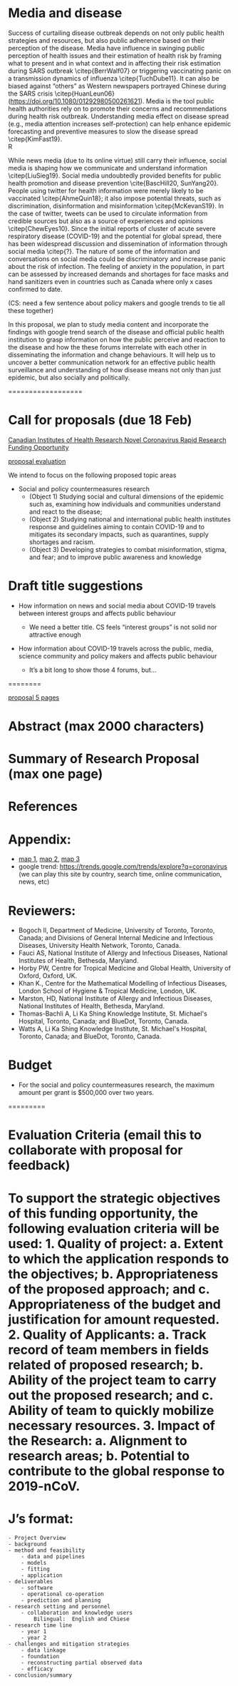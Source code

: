 # Media and disease

Success of curtailing disease outbreak depends on not only public health strategies and resources, but also public adherence based on their perception of the disease.  Media have influence in swinging public perception of health issues and their estimation of health risk by framing what to present and in what context and in affecting their risk estimation during SARS outbreak \citep{BerrWalf07} or triggering vaccinating panic on a transmission dynamics of influenza \citep{TuchDube11}.  It can also be biased against “others” as Western newspapers portrayed Chinese during the SARS crisis \citep{HuanLeun06} (https://doi.org/10.1080/01292980500261621).  Media is the tool public health authorities rely on to promote their concerns and recommendations during health risk outbreak.  Understanding media effect on disease spread (e.g., media attention increases self-protection) can help enhance epidemic forecasting and preventive measures to slow the disease spread \citep{KimFast19}.  
R

While news media (due to its online virtue) still carry their influence, social media is shaping how we communicate and understand information \citep{LiuSieg19}.  Social media undoubtedly provided benefits for public health promotion and disease prevention \cite{BascHill20, SunYang20}.  People using twitter for health information were merely likely to be vaccinated \citep{AhmeQuin18}; it also impose potential threats, such as discrimination, disinformation and misinformation \citep{McKevanS19}.  In the case of twitter, tweets can be used to circulate information from credible sources but also as a source of experiences and opinions \citep{ChewEyes10}. Since the initial reports of cluster of acute severe respiratory disease (COVID-19) and the potential for global spread, there has been widespread discussion and dissemination of information through social media \citep{?}.  The nature of some of the information and conversations on social media could be discriminatory and increase panic about the risk of infection. The feeling of anxiety in the population, in part can be assessed by increased demands and shortages for face masks and hand sanitizers even in countries such as Canada where only x cases confirmed to date. 

(CS:  need a few sentence about policy makers and google trends to tie all these together)

In this proposal, we plan to study media content and incorporate the findings with google trend search of the disease and official public health institution to grasp information on how the public perceive and reaction to the disease and how the these forums interrelate with each other in disseminating the information and change behaviours.  It will help us to uncover a better communication network for an effective public health surveillance and understanding of how disease means not only than just epidemic, but also socially and politically.

==================
# Call for proposals (due __18 Feb__)

[Canadian Institutes of Health Research Novel Coronavirus Rapid Research Funding Opportunity](https://cihr-irsc.gc.ca/e/51868.html)

[proposal evaluation](https://www.researchnet-recherchenet.ca/rnr16/vwOpprtntyDtls.do?prog=3248#evaluation) 

We intend to focus on the following proposed topic areas
- Social and policy countermeasures research
	- (Object 1) Studying social and cultural dimensions of the epidemic such as, examining how individuals and communities understand and react to the disease;
	- (Object 2) Studying national and international public health institutes response and guidelines aiming to contain COVID-19 and to mitigates its secondary impacts, such as quarantines, supply shortages and racism.
	- (Object 3) Developing strategies to combat misinformation, stigma, and fear; and to improve public awareness and knowledge

# Draft title suggestions

* How information on news and social media about COVID-19 travels between interest groups and affects public behaviour
	- We need a better title. CS feels “interest groups” is not solid nor attractive enough

* How information about COVID-19 travels across the public, media, science community and policy makers and affects public behaviour
	- It’s a bit long to show those 4 forums, but…

========

[proposal 5 pages](https://www.researchnet-recherchenet.ca/rnr16/vwOpprtntyDtls.do?prog=3248#howtoapply)
# Abstract (max 2000 characters)

# Summary of Research Proposal (max one page)

# References

# Appendix:
- [map 1](https://coronavirus.tghn.org/resources-dashboard/case-location-map/), [map 2](https://www.theguardian.com/science/2020/jan/22/where-has-coronavirus-spread), [map 3](https://www.nytimes.com/interactive/2020/world/asia/china-wuhan-coronavirus-maps.html)
- google trend: https://trends.google.com/trends/explore?q=coronavirus (we can play this site by country, search time, online communication, news, etc)

# Reviewers:
- Bogoch Il, Department of Medicine, University of Toronto, Toronto, Canada; and Divisions of General Internal Medicine and Infectious Diseases, University Health Network, Toronto, Canada.
- Fauci AS, National Institute of Allergy and Infectious Diseases, National Institutes of Health, Bethesda, Maryland.
- Horby PW, Centre for Tropical Medicine and Global Health, University of Oxford, Oxford, UK.
- Khan K., Centre for the Mathematical Modelling of Infectious Diseases, London School of Hygiene & Tropical Medicine, London, UK.
- Marston, HD, National Institute of Allergy and Infectious Diseases, National Institutes of Health, Bethesda, Maryland.
- Thomas-Bachli A, Li Ka Shing Knowledge Institute, St. Michael's Hospital, Toronto, Canada; and BlueDot, Toronto, Canada.
- Watts A, Li Ka Shing Knowledge Institute, St. Michael's Hospital, Toronto, Canada; and BlueDot, Toronto, Canada.

# Budget
- For the social and policy countermeasures research, the maximum amount per grant is $500,000 over two years.

=========
# Evaluation Criteria (email this to collaborate with proposal for feedback)
To support the strategic objectives of this funding opportunity, the following evaluation criteria will be used:
	1.	Quality of project:
	a.	Extent to which the application responds to the objectives;
	b.	Appropriateness of the proposed approach; and
	c.	Appropriateness of the budget and justification for amount requested.
	2.	Quality of Applicants:
	a.	Track record of team members in fields related of proposed research;
	b.	Ability of the project team to carry out the proposed research; and
	c.	Ability of team to quickly mobilize necessary resources.
	3.	Impact of the Research:
	a.	Alignment to research areas;
	b.	Potential to contribute to the global response to 2019-nCoV.
=====
# J’s format:
	- Project Overview
	- background
	- method and feasibility
		- data and pipelines
		- models	
		- fitting
		- application
	- deliverables
		- software
		- operational co-operation
		- prediction and planning
	- research setting and personnel
		- collaboration and knowledge users
			Bilingual:  English and Chiese 
	- research time line
		- year 1
		- year 2
	- challenges and mitigation strategies
		- data linkage
		- foundation
		- reconstructing partial observed data
		- efficacy
	- conclusion/summary

